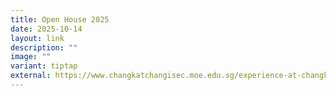 ```yaml
---
title: Open House 2025
date: 2025-10-14
layout: link
description: ""
image: ""
variant: tiptap
external: https://www.changkatchangisec.moe.edu.sg/experience-at-changkat/Open-House/
---
```

